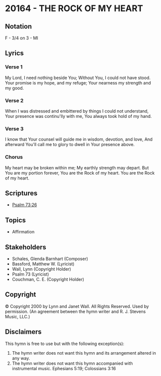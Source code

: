 # 20164 - THE ROCK OF MY HEART

## Notation

F - 3/4 on 3 - MI

## Lyrics

### Verse 1

My Lord, I need nothing beside You; Without You, I could not have stood. Your promise is my hope, and my refuge; Your nearness my strength and my good.

### Verse 2

When I was distressed and embittered by things I could not understand, Your presence was continu'lly with me, You always took hold of my hand.

### Verse 3

I know that Your counsel will guide me in wisdom, devotion, and love, And afterward You'll call me to glory to dwell in Your presence above.

### Chorus

My heart may be broken within me; My earthly strength may depart. But You are my portion forever, You are the Rock of my heart. You are the Rock of my heart.


## Scriptures

- [Psalm 73:26](https://www.biblegateway.com/passage/?search=Psalm%2073%3A26)

## Topics

- Affirmation

## Stakeholders

- Schales, Glenda Barnhart (Composer)
- Bassford, Matthew W. (Lyricist)
- Wall, Lynn (Copyright Holder)
- Psalm 73 (Lyricist)
- Couchman, C. E. (Copyright Holder)

## Copyright

© Copyright 2000 by Lynn and Janet Wall.  All Rights Reserved. Used by permission.
(An agreement between the hymn writer and R. J. Stevens Music, LLC.)

## Disclaimers

This hymn is free to use but with the following exception(s):
1. The hymn writer does not want this hymn and its arrangement altered in any way.
2. The hymn writer does not want this hymn accompanied with instrumental music.
Ephesians 5:19; Colossians 3:16

